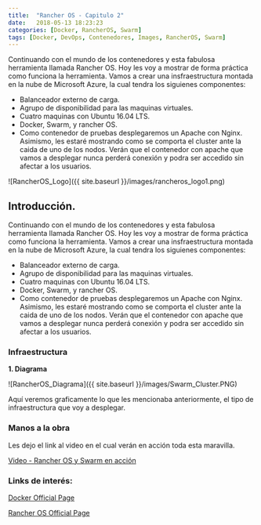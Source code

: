 ```yaml
---
title:  "Rancher OS - Capitulo 2"
date:   2018-05-13 18:23:23
categories: [Docker, RancherOS, Swarm]
tags: [Docker, DevOps, Contenedores, Images, RancherOS, Swarm]
---
```

Continuando con el mundo de los contenedores y esta fabulosa herramienta llamada Rancher OS. Hoy les voy a mostrar de forma práctica como funciona la herramienta. Vamos a crear una insfraestructura montada en la nube de Microsoft Azure, la cual tendra los siguienes componentes:
- Balanceador externo de carga.
- Agrupo de disponibilidad para las maquinas virtuales.
- Cuatro maquinas con Ubuntu 16.04 LTS.
- Docker, Swarm, y rancher OS.
- Como contenedor de pruebas desplegaremos un Apache con Nginx.
Asimismo, les estaré mostrando como se comporta el cluster ante la caida de uno de los nodos. Verán que el contenedor con apache que vamos a desplegar nunca perderá conexión y podra ser accedido sin afectar a los usuarios.

![RancherOS_Logo]({{ site.baseurl }}/images/rancheros_logo1.png)

## Introducción. ##

Continuando con el mundo de los contenedores y esta fabulosa herramienta llamada Rancher OS. Hoy les voy a mostrar de forma práctica como funciona la herramienta. Vamos a crear una insfraestructura montada en la nube de Microsoft Azure, la cual tendra los siguienes componentes:
- Balanceador externo de carga.
- Agrupo de disponibilidad para las maquinas virtuales.
- Cuatro maquinas con Ubuntu 16.04 LTS.
- Docker, Swarm, y rancher OS.
- Como contenedor de pruebas desplegaremos un Apache con Nginx.
Asimismo, les estaré mostrando como se comporta el cluster ante la caida de uno de los nodos. Verán que el contenedor con apache que vamos a desplegar nunca perderá conexión y podra ser accedido sin afectar a los usuarios.

### Infraestructura ###

**1. Diagrama**

![RancherOS_Diagrama]({{ site.baseurl }}/images/Swarm_Cluster.PNG)

Aquí veremos graficamente lo que les mencionaba anteriormente, el tipo de infraestructura que voy a desplegar.

### Manos a la obra ###

Les dejo el link al video en el cual verán en acción toda esta maravilla.

[Video - Rancher OS y Swarm en acción][Video]

[Video]: https://youtu.be/gEpNyVgQkU8


### Links de interés: ###

[Docker Official Page][Docker]

[Rancher OS Official Page][RancherOS]

[Docker]: https://www.docker.com/

[RancherOS]: https://rancher.com/rancher-os/
